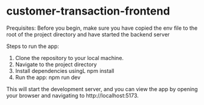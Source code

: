 # customer-transaction-frontend

Prequisites:
Before you begin, make sure you have copied the env file to the root of the project directory and have started the backend server

Steps to run the app:
1. Clone the repository to your local machine.
2. Navigate to the project directory
3. Install dependencies usingL npm install
4. Run the app: npm run dev 

This will start the development server, and you can view the app by opening your browser and navigating to http://localhost:5173.


